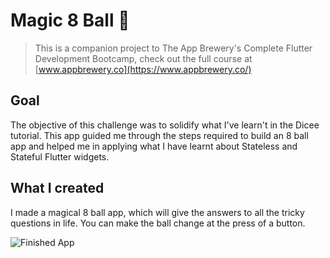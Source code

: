 
# Magic 8 Ball 🎱

>This is a companion project to The App Brewery's Complete Flutter Development Bootcamp, check out the full course at [www.appbrewery.co](https://www.appbrewery.co/)

## Goal

The objective of this challenge was to solidify what I've learn't in the Dicee tutorial. This app guided me through the steps required to build an 8 ball app and helped me in applying what I have learnt about Stateless and Stateful Flutter widgets.


## What I created

I made a magical 8 ball app, which will give the answers to all the tricky questions in life. You can make the ball change at the press of a button. 

![Finished App](https://github.com/londonappbrewery/Images/blob/master/8-ball-flutter-gif.gif)



